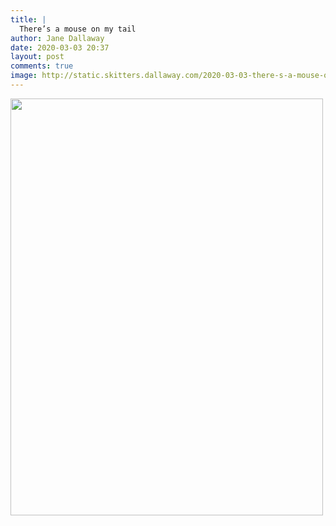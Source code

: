 ```yaml
---
title: |
  There’s a mouse on my tail
author: Jane Dallaway
date: 2020-03-03 20:37
layout: post
comments: true
image: http://static.skitters.dallaway.com/2020-03-03-there-s-a-mouse-on-my-tail-thumb-1-IMG-0314.JPG
---
```


<div>
        <a href="http://static.skitters.dallaway.com/2020-03-03-there-s-a-mouse-on-my-tail-fullsize-1-IMG-0314.JPG">
          <img src="http://static.skitters.dallaway.com/2020-03-03-there-s-a-mouse-on-my-tail-thumb-1-IMG-0314.JPG" width="500" height="667"/>
        </a>
      </div>


  
      